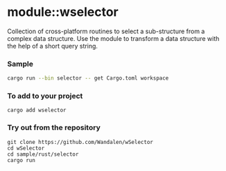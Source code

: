 # module::wselector

Collection of cross-platform routines to select a sub-structure from a complex data structure. Use the module to transform a data structure with the help of a short query string.

### Sample

```bash
cargo run --bin selector -- get Cargo.toml workspace
```

### To add to your project

```
cargo add wselector
```

### Try out from the repository

``` shell test
git clone https://github.com/Wandalen/wSelector
cd wSelector
cd sample/rust/selector
cargo run
```
